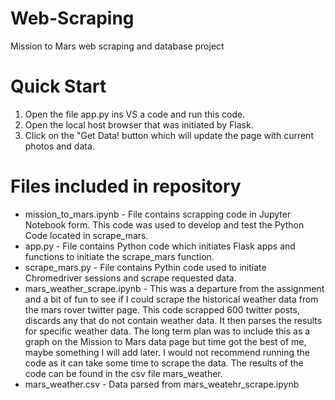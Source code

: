 # Web-Scraping
Mission to Mars web scraping and database project

# Quick Start

1) Open the file app.py ins VS a code and run this code.
2) Open the local host browser that was initiated by Flask.
3) Click on the "Get Data! button which will update the page with current photos and data.

# Files included in repository
* mission_to_mars.ipynb - File contains scrapping code in Jupyter Notebook form.  This code was used to develop and test the Python Code located in scrape_mars.
* app.py - File contains Python code which initiates Flask apps and functions to initiate the scrape_mars function.
* scrape_mars.py - File contains Pythin code used to initiate Chromedriver sessions and scrape requested data.
* mars_weather_scrape.ipynb - This was a departure from the assignment and a bit of fun to see if I could scrape the historical weather data from the mars rover twitter page.  This code scrapped 600 twitter posts, discards any that do not contain weather data.  It then parses the results for specific weather data.  The long term plan was to include this as a graph on the Mission to Mars data page but time got the best of me, maybe something I will add later.  I would not recommend running the code as it can take some time to scrape the data.  The results of the code can be found in the csv file mars_weather.
* mars_weather.csv - Data parsed from mars_weatehr_scrape.ipynb
